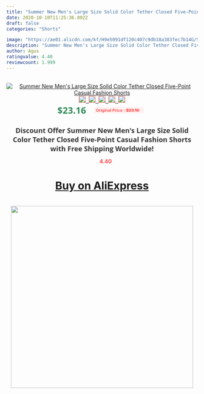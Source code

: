 ```yaml
---
title: "Summer New Men's Large Size Solid Color Tether Closed Five-Point Casual Fashion Shorts"
date: 2020-10-10T11:25:36.892Z
draft: false
categories: "Shorts"

image: "https://ae01.alicdn.com/kf/H9e5091df120c407c9db18a383fec7b14G/Summer-New-Men-s-Large-Size-Solid-Color-Tether-Closed-Five-Point-Casual-Fashion-Shorts.jpg"
description: "Summer New Men's Large Size Solid Color Tether Closed Five-Point Casual Fashion Shorts"
author: Agus
ratingvalue: 4.40
reviewcount: 1.999
---
```

<br>
<div style="text-align: center;">
<a href="https://s.click.aliexpress.com/e/_9fvVbf" target="_blank" rel="nofollow noopener noreferrer"><img alt="Summer New Men's Large Size Solid Color Tether Closed Five-Point Casual Fashion Shorts" class="magnifier-image" src="https://ae01.alicdn.com/kf/H9e5091df120c407c9db18a383fec7b14G/Summer-New-Men-s-Large-Size-Solid-Color-Tether-Closed-Five-Point-Casual-Fashion-Shorts.jpg_640x640.jpg">
<br>
<img style="border:1px solid salmon" src="https://ae01.alicdn.com/kf/H9e5091df120c407c9db18a383fec7b14G/Summer-New-Men-s-Large-Size-Solid-Color-Tether-Closed-Five-Point-Casual-Fashion-Shorts.jpg_120x120.jpg">&nbsp;&nbsp;<img style="border:1px solid salmon" src="https://ae01.alicdn.com/kf/H3940b9be53584b0b914a3d880b4bcee6f/Summer-New-Men-s-Large-Size-Solid-Color-Tether-Closed-Five-Point-Casual-Fashion-Shorts.jpg_120x120.jpg">&nbsp;&nbsp;<img style="border:1px solid salmon" src="https://ae01.alicdn.com/kf/Haf453a36706c47669fd31254f20cd2e1n/Summer-New-Men-s-Large-Size-Solid-Color-Tether-Closed-Five-Point-Casual-Fashion-Shorts.jpg_120x120.jpg">&nbsp;&nbsp;<img style="border:1px solid salmon" src="https://ae01.alicdn.com/kf/H4b6f953458284b4eb2132d736a1b5e30M/Summer-New-Men-s-Large-Size-Solid-Color-Tether-Closed-Five-Point-Casual-Fashion-Shorts.jpg_120x120.jpg">&nbsp;&nbsp;<img style="border:1px solid salmon" src="https://ae01.alicdn.com/kf/H7a70c66e6a984cb1a207889e523654c1T/Summer-New-Men-s-Large-Size-Solid-Color-Tether-Closed-Five-Point-Casual-Fashion-Shorts.jpg_120x120.jpg"></a></div><br0>
<div style="text-align: center;"><span style="background-color: white; border: 0px; box-sizing: border-box; color: seagreen; display: inline-block; font-family: &quot;open sans&quot; , &quot;arial&quot; , &quot;helvetica&quot; , sans-serif , &quot;heiti&quot;; font-size: 24px; font-stretch: inherit; font-weight: 700; line-height: inherit; margin: 0px 10px 0px 0px; padding: 0px; vertical-align: middle;">$23.16 </span>
<span style="background: rgb(255 , 241 , 241); border-radius: 3px; border: 0px; box-sizing: border-box; color: #ff4747; display: inline-block; font-family: inherit; font-size: 12px; font-stretch: inherit; font-style: inherit; font-variant: inherit; font-weight: 600; line-height: inherit; margin: 0px; padding: 2px 5px; transform: scale(0.9); vertical-align: middle;">Original Price : <b style="text-decoration: line-through;">$23.16 </b> &nbsp;&nbsp;</span></div>
<h1 style="color: #333333; display: inline-block; font-family: &quot;open sans&quot; , &quot;arial&quot; , &quot;helvetica&quot; , sans-serif , &quot;heiti&quot;; font-size: 18px; font-stretch: inherit; font-weight: 700; text-align: center;">Discount Offer Summer New Men's Large Size Solid Color Tether Closed Five-Point Casual Fashion Shorts with Free Shipping Worldwide!</h1>
<div style="color: #ff4747; text-align: center;">
<img src="https://4.bp.blogspot.com/-M0ZcTcb-5uY/XleCXlxnR4I/AAAAAAAAAEc/OrjgMkXV1oMQFaCRZj5HQwOCBcu3w1FegCPcBGAYYCw/s1600/star.png" style="height: 15px;">&nbsp;<b>4.40</b></div>
<div class="button_cont" align="center"><a class="buynow_a" href="https://s.click.aliexpress.com/e/_9fvVbf" target="_blank" rel="nofollow noopener noreferrer"><H1>Buy on AliExpress</H1></a></div><br>
<div class="separator" style="clear: both; text-align: center;">
<img src="https://lh3.googleusercontent.com/-pTy5HemUv9M/XlePHvY0dAI/AAAAAAAAAE4/0nX5iRUoIWY8eMW9Dpxeirr157OZliDIgCLcBGAsYHQ/s1600/badge.gif" width="480">
</div>
